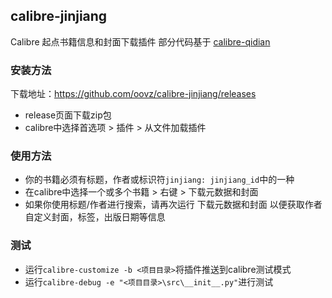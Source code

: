 ## calibre-jinjiang
Calibre 起点书籍信息和封面下载插件
部分代码基于 [calibre-qidian](https://github.com/oovz/calibre-qidian)

### 安装方法

下载地址：https://github.com/oovz/calibre-jinjiang/releases

* release页面下载zip包
* calibre中选择首选项 > 插件 > 从文件加载插件

### 使用方法

* 你的书籍必须有标题，作者或标识符```jinjiang: jinjiang_id```中的一种
* 在calibre中选择一个或多个书籍 > 右键 > 下载元数据和封面
* 如果你使用标题/作者进行搜索，请再次运行 下载元数据和封面 以便获取作者自定义封面，标签，出版日期等信息

### 测试

* 运行```calibre-customize -b <项目目录>```将插件推送到calibre测试模式
* 运行```calibre-debug -e "<项目目录>\src\__init__.py"```进行测试